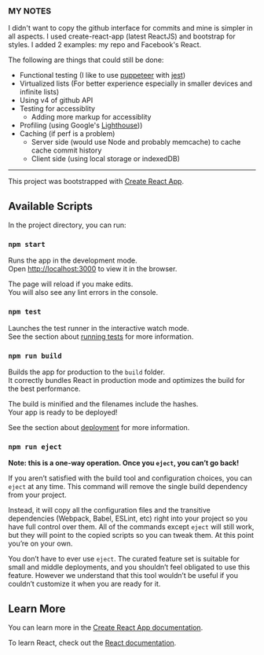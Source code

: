 ### MY NOTES
I didn't want to copy the github interface for commits and mine is simpler in all aspects.  I used create-react-app (latest ReactJS) and bootstrap for styles.  I added 2 examples: my repo and Facebook's React.

The following are things that could still be done:
  * Functional testing (I like to use [puppeteer](https://github.com/puppeteer/puppeteer) with [jest](https://github.com/smooth-code/jest-puppeteer))
  * Virtualized lists (For better experience especially in smaller devices and infinite lists)
  * Using v4 of github API
  * Testing for accessiblity
    * Adding more markup for accessiblity
  * Profiling (using Google's [Lighthouse](https://developers.google.com/web/tools/lighthouse)))
  * Caching (if perf is a problem)
    * Server side (would use Node and probably memcache) to cache cache commit history
    * Client side (using local storage or indexedDB)

---

This project was bootstrapped with [Create React App](https://github.com/facebook/create-react-app).

## Available Scripts

In the project directory, you can run:

### `npm start`

Runs the app in the development mode.<br />
Open [http://localhost:3000](http://localhost:3000) to view it in the browser.

The page will reload if you make edits.<br />
You will also see any lint errors in the console.

### `npm test`

Launches the test runner in the interactive watch mode.<br />
See the section about [running tests](https://facebook.github.io/create-react-app/docs/running-tests) for more information.

### `npm run build`

Builds the app for production to the `build` folder.<br />
It correctly bundles React in production mode and optimizes the build for the best performance.

The build is minified and the filenames include the hashes.<br />
Your app is ready to be deployed!

See the section about [deployment](https://facebook.github.io/create-react-app/docs/deployment) for more information.

### `npm run eject`

**Note: this is a one-way operation. Once you `eject`, you can’t go back!**

If you aren’t satisfied with the build tool and configuration choices, you can `eject` at any time. This command will remove the single build dependency from your project.

Instead, it will copy all the configuration files and the transitive dependencies (Webpack, Babel, ESLint, etc) right into your project so you have full control over them. All of the commands except `eject` will still work, but they will point to the copied scripts so you can tweak them. At this point you’re on your own.

You don’t have to ever use `eject`. The curated feature set is suitable for small and middle deployments, and you shouldn’t feel obligated to use this feature. However we understand that this tool wouldn’t be useful if you couldn’t customize it when you are ready for it.

## Learn More

You can learn more in the [Create React App documentation](https://facebook.github.io/create-react-app/docs/getting-started).

To learn React, check out the [React documentation](https://reactjs.org/).
